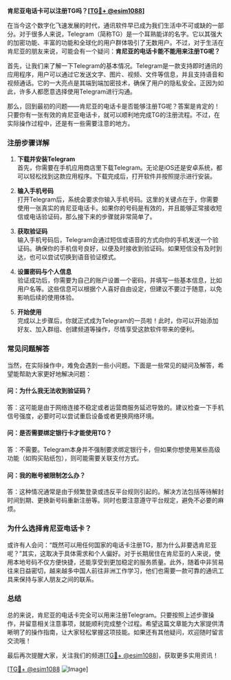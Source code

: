 **肯尼亚电话卡可以注册TG吗？[[TG💪+ @esim1088](https://t.me/s/esim1088)]**

在当今这个数字化飞速发展的时代，通讯软件早已成为我们生活中不可或缺的一部分。对于很多人来说，Telegram（简称TG）是一个耳熟能详的名字。它以其强大的加密功能、丰富的功能和全球化的用户群体吸引了无数用户。不过，对于生活在肯尼亚的朋友来说，可能会有一个疑问：**肯尼亚的电话卡能不能用来注册TG呢？**

首先，让我们来了解一下Telegram的基本情况。Telegram是一款支持即时通讯的应用程序，用户可以通过它发送文字、图片、视频、文件等信息，并且支持语音和视频通话。它的一大亮点是其端到端加密技术，确保了用户的隐私安全。正因为如此，许多人都愿意选择使用Telegram进行沟通。

那么，回到最初的问题——肯尼亚的电话卡是否能够注册TG呢？答案是肯定的！只要你有一张有效的肯尼亚电话卡，就可以顺利地完成TG的注册流程。不过，在实际操作过程中，还是有一些需要注意的地方。

### **注册步骤详解**

1. **下载并安装Telegram**  
   首先，你需要在手机应用商店里下载Telegram。无论是iOS还是安卓系统，都可以轻松找到这款应用程序。下载完成后，打开软件并按照提示进行安装。

2. **输入手机号码**  
   打开Telegram后，系统会要求你输入手机号码。这里的关键点在于，你需要使用一张真实的肯尼亚电话卡。如果你的号码是有效的，并且能够正常接收短信或电话验证码，那么接下来的步骤就非常简单了。

3. **获取验证码**  
   输入手机号码后，Telegram会通过短信或语音的方式向你的手机发送一个验证码。确保你的手机信号良好，以便及时接收到验证码。如果短信没有及时到达，也可以尝试切换到语音验证模式。

4. **设置密码与个人信息**  
   验证成功后，你需要为自己的账户设置一个密码，并填写一些基本信息，比如用户名等。这些信息可以根据个人喜好自由设定，但建议不要过于随意，以免影响后续的使用体验。

5. **开始使用**  
   完成以上步骤后，你就正式成为Telegram的一员啦！此时，你可以开始添加好友、加入群组、创建频道等操作，尽情享受这款软件带来的便利。

### **常见问题解答**

当然，在实际操作中，难免会遇到一些小问题。下面是一些常见的疑问及解答，希望能帮助大家更好地解决问题：

#### **问：为什么我无法收到验证码？**
答：这可能是由于网络连接不稳定或者运营商服务延迟导致的。建议检查一下手机信号强度，必要时可以尝试重启设备或者更换网络环境。

#### **问：是否需要绑定银行卡才能使用TG？**
答：不需要。Telegram本身并不强制要求绑定银行卡，但如果你想使用某些高级功能（如购买贴纸包），则可能需要关联支付方式。

#### **问：我的账号被限制怎么办？**
答：这种情况通常是由于频繁登录或违反平台规则引起的。解决方法包括等待解封时间到期、更换新号码重新注册等。同时也要注意遵守平台规定，避免不必要的麻烦。

### **为什么选择肯尼亚电话卡？**

或许有人会问：“既然可以用任何国家的电话卡注册TG，那为什么非要选肯尼亚呢？”其实，这取决于具体需求和个人偏好。对于长期居住在肯尼亚的人来说，使用本地号码不仅方便快捷，还能享受到更加稳定的服务质量。此外，随着中非贸易往来日益密切，越来越多中国人前往非洲工作学习，他们也需要一款可靠的通讯工具来保持与家人朋友之间的联系。

### **总结**

总的来说，肯尼亚的电话卡完全可以用来注册Telegram。只要按照上述步骤操作，并留意相关注意事项，就能顺利完成整个过程。希望这篇文章能为大家提供清晰明了的操作指南，让大家轻松掌握这项技能。如果还有其他疑问，欢迎随时留言交流哦！

最后再次提醒大家，关注我们的频道[[TG💪+ @esim1088](https://t.me/s/esim1088)]，获取更多实用资讯！  

[[TG💪+ @esim1088](https://t.me/s/esim1088) ![Image](https://i.postimg.cc/4NQfJmqS/Snipaste-2025-05-13-00-14-12.png)]